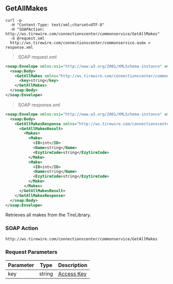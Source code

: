 ## GetAllMakes

```shell
curl -p
  -H "Content-Type: text/xml;charset=UTF-8"
  -H "SOAPAction: http://ws.tirewire.com/connectionscenter/commonservice/GetAllMakes"
  -d @request.xml
  http://ws.tirewire.com/connectionscenter/commonservice.asmx > response.xml
```

> SOAP request.xml

```xml
<soap:Envelope xmlns:xsi="http://www.w3.org/2001/XMLSchema-instance" xmlns:xsd="http://www.w3.org/2001/XMLSchema" xmlns:soap="http://schemas.xmlsoap.org/soap/envelope/">
  <soap:Body>
    <GetAllMakes xmlns="http://ws.tirewire.com/connectionscenter/commonservice">
      <key>string</key>
    </GetAllMakes>
  </soap:Body>
</soap:Envelope>
```

> SOAP response.xml

```xml
<soap:Envelope xmlns:xsi="http://www.w3.org/2001/XMLSchema-instance" xmlns:xsd="http://www.w3.org/2001/XMLSchema" xmlns:soap="http://schemas.xmlsoap.org/soap/envelope/">
  <soap:Body>
    <GetAllMakesResponse xmlns="http://ws.tirewire.com/connectionscenter/commonservice">
      <GetAllMakesResult>
        <Makes>
          <Make>
            <ID>int</ID>
            <Name>string</Name>
            <EzytireCode>string</EzytireCode>
          </Make>
          <Make>
            <ID>int</ID>
            <Name>string</Name>
            <EzytireCode>string</EzytireCode>
          </Make>
        </Makes>
      </GetAllMakesResult>
    </GetAllMakesResponse>
  </soap:Body>
</soap:Envelope>
```

Retrieves all makes from the TireLibrary.

### SOAP Action
`http://ws.tirewire.com/connectionscenter/commonservice/GetAllMakes`

### Request Parameters
Parameter | Type | Description
--------- | ---- | -----------
key | string | [Access Key](#access-keys)
